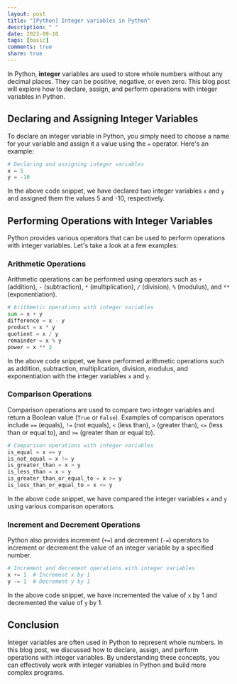 ```yaml
---
layout: post
title: "[Python] Integer variables in Python"
description: " "
date: 2023-09-10
tags: [basic]
comments: true
share: true
---
```


In Python, **integer** variables are used to store whole numbers without any decimal places. They can be positive, negative, or even zero. This blog post will explore how to declare, assign, and perform operations with integer variables in Python.

## Declaring and Assigning Integer Variables

To declare an integer variable in Python, you simply need to choose a name for your variable and assign it a value using the `=` operator. Here's an example:

```python
# Declaring and assigning integer variables
x = 5
y = -10
```

In the above code snippet, we have declared two integer variables `x` and `y` and assigned them the values 5 and -10, respectively.

## Performing Operations with Integer Variables

Python provides various operators that can be used to perform operations with integer variables. Let's take a look at a few examples:

### Arithmetic Operations

Arithmetic operations can be performed using operators such as `+` (addition), `-` (subtraction), `*` (multiplication), `/` (division), `%` (modulus), and `**` (exponentiation).

```python
# Arithmetic operations with integer variables
sum = x + y
difference = x - y
product = x * y
quotient = x / y
remainder = x % y
power = x ** 2
```

In the above code snippet, we have performed arithmetic operations such as addition, subtraction, multiplication, division, modulus, and exponentiation with the integer variables `x` and `y`.

### Comparison Operations

Comparison operations are used to compare two integer variables and return a Boolean value (`True` or `False`). Examples of comparison operators include `==` (equals), `!=` (not equals), `<` (less than), `>` (greater than), `<=` (less than or equal to), and `>=` (greater than or equal to).

```python
# Comparison operations with integer variables
is_equal = x == y
is_not_equal = x != y
is_greater_than = x > y
is_less_than = x < y
is_greater_than_or_equal_to = x >= y
is_less_than_or_equal_to = x <= y
```

In the above code snippet, we have compared the integer variables `x` and `y` using various comparison operators.

### Increment and Decrement Operations

Python also provides increment (`+=`) and decrement (`-=`) operators to increment or decrement the value of an integer variable by a specified number.

```python
# Increment and decrement operations with integer variables
x += 1  # Increment x by 1
y -= 1  # Decrement y by 1
```

In the above code snippet, we have incremented the value of `x` by 1 and decremented the value of `y` by 1.

## Conclusion

Integer variables are often used in Python to represent whole numbers. In this blog post, we discussed how to declare, assign, and perform operations with integer variables. By understanding these concepts, you can effectively work with integer variables in Python and build more complex programs.